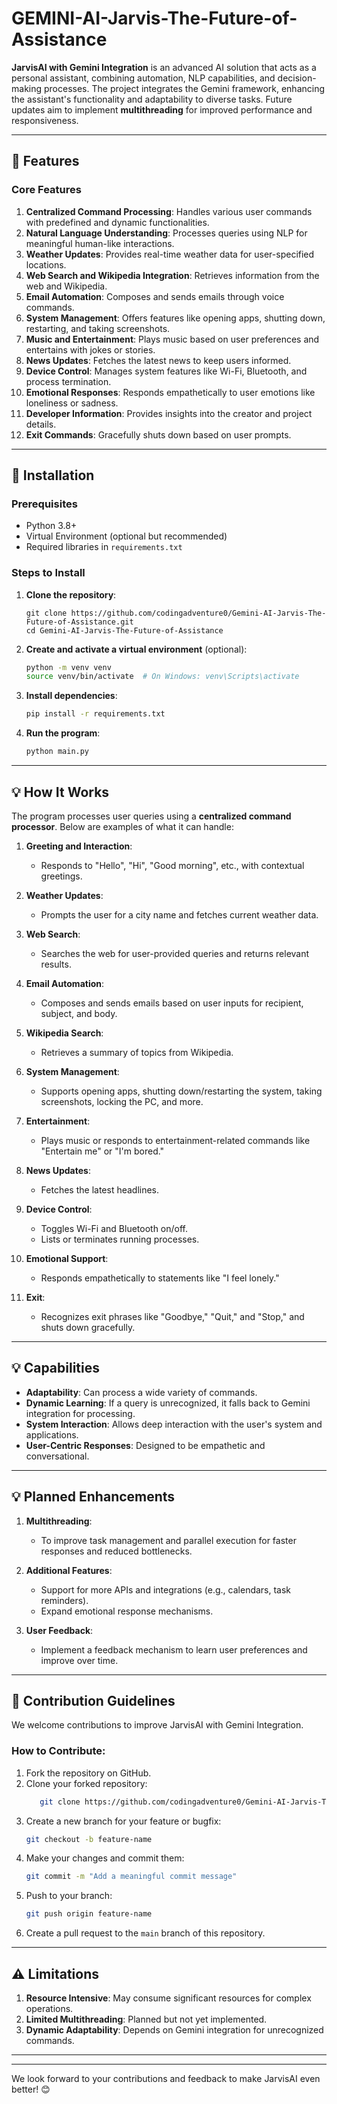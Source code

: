 ﻿# GEMINI-AI-Jarvis-The-Future-of-Assistance


**JarvisAI with Gemini Integration** is an advanced AI solution that acts as a personal assistant, combining automation, NLP capabilities, and decision-making processes. The project integrates the Gemini framework, enhancing the assistant's functionality and adaptability to diverse tasks. Future updates aim to implement **multithreading** for improved performance and responsiveness.

---

## 🚀 Features

### Core Features
1. **Centralized Command Processing**: Handles various user commands with predefined and dynamic functionalities.
2. **Natural Language Understanding**: Processes queries using NLP for meaningful human-like interactions.
3. **Weather Updates**: Provides real-time weather data for user-specified locations.
4. **Web Search and Wikipedia Integration**: Retrieves information from the web and Wikipedia.
5. **Email Automation**: Composes and sends emails through voice commands.
6. **System Management**: Offers features like opening apps, shutting down, restarting, and taking screenshots.
7. **Music and Entertainment**: Plays music based on user preferences and entertains with jokes or stories.
8. **News Updates**: Fetches the latest news to keep users informed.
9. **Device Control**: Manages system features like Wi-Fi, Bluetooth, and process termination.
10. **Emotional Responses**: Responds empathetically to user emotions like loneliness or sadness.
11. **Developer Information**: Provides insights into the creator and project details.
12. **Exit Commands**: Gracefully shuts down based on user prompts.

---

## 🔧 Installation

### Prerequisites
- Python 3.8+
- Virtual Environment (optional but recommended)
- Required libraries in `requirements.txt`

### Steps to Install
1. **Clone the repository**:
   ```bash[
   git clone https://github.com/codingadventure0/Gemini-AI-Jarvis-The-Future-of-Assistance.git
   cd Gemini-AI-Jarvis-The-Future-of-Assistance
   ```

2. **Create and activate a virtual environment** (optional):
   ```bash
   python -m venv venv
   source venv/bin/activate  # On Windows: venv\Scripts\activate
   ```

3. **Install dependencies**:
   ```bash
   pip install -r requirements.txt
   ```

4. **Run the program**:
   ```bash
   python main.py
   ```

---

## 💡 How It Works

The program processes user queries using a **centralized command processor**. Below are examples of what it can handle:

1. **Greeting and Interaction**:
   - Responds to "Hello", "Hi", "Good morning", etc., with contextual greetings.

2. **Weather Updates**:
   - Prompts the user for a city name and fetches current weather data.

3. **Web Search**:
   - Searches the web for user-provided queries and returns relevant results.

4. **Email Automation**:
   - Composes and sends emails based on user inputs for recipient, subject, and body.

5. **Wikipedia Search**:
   - Retrieves a summary of topics from Wikipedia.

6. **System Management**:
   - Supports opening apps, shutting down/restarting the system, taking screenshots, locking the PC, and more.

7. **Entertainment**:
   - Plays music or responds to entertainment-related commands like "Entertain me" or "I'm bored."

8. **News Updates**:
   - Fetches the latest headlines.

9. **Device Control**:
   - Toggles Wi-Fi and Bluetooth on/off.
   - Lists or terminates running processes.

10. **Emotional Support**:
    - Responds empathetically to statements like "I feel lonely."

11. **Exit**:
    - Recognizes exit phrases like "Goodbye," "Quit," and "Stop," and shuts down gracefully.

---

## 💡 Capabilities

- **Adaptability**: Can process a wide variety of commands.
- **Dynamic Learning**: If a query is unrecognized, it falls back to Gemini integration for processing.
- **System Interaction**: Allows deep interaction with the user's system and applications.
- **User-Centric Responses**: Designed to be empathetic and conversational.

---

## 💡 Planned Enhancements

1. **Multithreading**:
   - To improve task management and parallel execution for faster responses and reduced bottlenecks.
   
2. **Additional Features**:
   - Support for more APIs and integrations (e.g., calendars, task reminders).
   - Expand emotional response mechanisms.
   
3. **User Feedback**:
   - Implement a feedback mechanism to learn user preferences and improve over time.

---

## 🌟 Contribution Guidelines

We welcome contributions to improve JarvisAI with Gemini Integration.

### How to Contribute:
1. Fork the repository on GitHub.
2. Clone your forked repository:
   ```bash
      git clone https://github.com/codingadventure0/Gemini-AI-Jarvis-The-Future-of-Assistance.git
   ```
3. Create a new branch for your feature or bugfix:
   ```bash
   git checkout -b feature-name
   ```
4. Make your changes and commit them:
   ```bash
   git commit -m "Add a meaningful commit message"
   ```
5. Push to your branch:
   ```bash
   git push origin feature-name
   ```
6. Create a pull request to the `main` branch of this repository.

---

## ⚠️ Limitations

1. **Resource Intensive**: May consume significant resources for complex operations.
2. **Limited Multithreading**: Planned but not yet implemented.
3. **Dynamic Adaptability**: Depends on Gemini integration for unrecognized commands.

---

---

We look forward to your contributions and feedback to make JarvisAI even better! 😊
